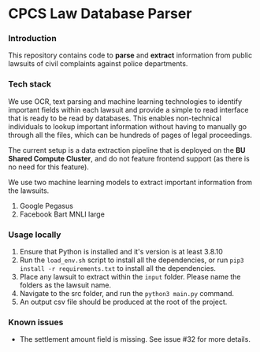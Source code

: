 # CPCS Law Database Parser


### Introduction
This repository contains code to **parse** and **extract** information from public lawsuits of civil complaints against police departments.

### Tech stack
We use OCR, text parsing and machine learning technologies to identify important fields within each lawsuit and provide a simple to read interface that is ready to be read by databases. This enables non-technical individuals to lookup important information without having to manually go through all the files, which can be hundreds of pages of legal proceedings.

The current setup is a data extraction pipeline that is deployed on the **BU Shared Compute Cluster**, and do not feature frontend support (as there is no need for this feature).

We use two machine learning models to extract important information from the lawsuits.

1. Google Pegasus
2. Facebook Bart MNLI large

### Usage locally
1. Ensure that Python is installed and it's version is at least 3.8.10
2. Run the `load_env.sh` script to install all the dependencies, or run `pip3 install -r requirements.txt` to install all the dependencies.
3. Place any lawsuit to extract within the `input` folder. Please name the folders as the lawsuit name.
4. Navigate to the src folder, and run the `python3 main.py` command.
5. An output csv file should be produced at the root of the project.

### Known issues
- The settlement amount field is missing. See issue #32 for more details.